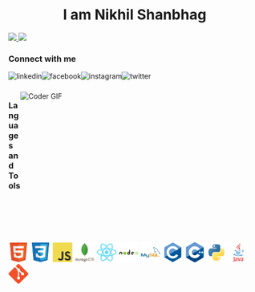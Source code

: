 <h1 align="center"> I am Nikhil Shanbhag </h1>

<p align="left">
<a href="https://github.com/Nikhil-1503">
  <img height="180em" src="https://github-readme-stats-sepia-five.vercel.app/api?username=Nikhil-1503&count_private=true&show_icons=true&include_all_commits=true&theme=algolia"/>
  <img height="180em" src="https://github-readme-stats-sepia-five.vercel.app/api/top-langs/?username=Nikhil-1503&layout=compact&langs_count=8&theme=algolia"/>
</a>
</p>

### Connect with me

[<img align = 'left' src='https://user-images.githubusercontent.com/61755381/159286584-b52121de-9859-4b83-963e-9984c7825156.png' alt='linkedin' height='40'>](https://www.linkedin.com/in/nikhil-shanbhag-29742a187/)
[<img align = 'left' src='https://user-images.githubusercontent.com/61755381/159287188-d2a76fb5-5fbf-4819-b080-25c4003269ca.png' alt='facebook' height='40'>](https://www.facebook.com/nikhil.shanbhag.988)
[<img align = 'left' src='https://user-images.githubusercontent.com/61755381/159286769-33d70d94-9097-44d3-af61-40dff7d1c09d.png' alt='instagram' height='40'>](https://www.instagram.com/nikhil.1503/) 
[<img align = 'left' src='https://user-images.githubusercontent.com/61755381/159286961-bb2fe893-6243-4672-82be-a17da3bd68ac.png' alt='twitter' height='40'>](https://twitter.com/Nikhil_1503)

<img src="https://miro.medium.com/max/2800/1*BU7f02LeQeELztqxa8eCmw.gif" align="right" alt="Coder GIF" width="480" height="300">

<br />
<br />

### Languages and Tools

<p align="left">
  <img height="40" src="https://raw.githubusercontent.com/devicons/devicon/master/icons/html5/html5-original.svg" alt="html">
  <img height="40" src="https://raw.githubusercontent.com/devicons/devicon/master/icons/css3/css3-original.svg" alt="css">
  <img height="40" src="https://raw.githubusercontent.com/devicons/devicon/master/icons/javascript/javascript-original.svg"" alt="javascript">
  <img height="40" src="https://raw.githubusercontent.com/devicons/devicon/master/icons/mongodb/mongodb-original-wordmark.svg" alt="mongodb">
  <img height="40" src="https://raw.githubusercontent.com/devicons/devicon/master/icons/react/react-original.svg" alt="react">
  <img height="40" src="https://raw.githubusercontent.com/devicons/devicon/master/icons/nodejs/nodejs-original-wordmark.svg" alt="nodejs">
  <img height="40" src="https://raw.githubusercontent.com/devicons/devicon/master/icons/mysql/mysql-original-wordmark.svg" alt="mysql">
  <img height="40" src="https://raw.githubusercontent.com/devicons/devicon/master/icons/c/c-original.svg" alt="c">
  <img height="40" src="https://raw.githubusercontent.com/devicons/devicon/master/icons/cplusplus/cplusplus-original.svg" alt="cpp">
  <img height="40" src="https://raw.githubusercontent.com/devicons/devicon/master/icons/python/python-original.svg" alt="python">
  <img height="40" src="https://raw.githubusercontent.com/devicons/devicon/master/icons/java/java-original-wordmark.svg" alt="java">
  <img height="40" src="https://raw.githubusercontent.com/devicons/devicon/master/icons/git/git-original.svg" alt="git">
</p>

<br />
<br />

<!--![Profile views](https://gpvc.arturio.dev/Nikhil-1503)-->
